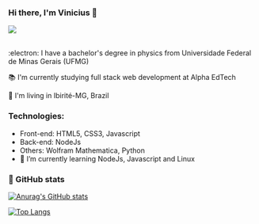 ### Hi there, I'm Vinicius 👋

<div style="height=180em">
  <a href="https://www.linkedin.com/in/vinicius-noronha-1540b2184/" target="_blank" ><img src="https://img.shields.io/badge/-LinkedIn-%230077B5?style=for-the-badge&logo=linkedin&logoColor=white"> </a>
</div>
<br>

:electron: I have a bachelor's degree in physics from Universidade Federal de Minas Gerais (UFMG)

:books: I'm currently studying full stack web development at Alpha EdTech

:compass: I'm living in Ibirité-MG, Brazil

### Technologies: 
- Front-end: HTML5, CSS3, Javascript
- Back-end: NodeJs
- Others: Wolfram Mathematica, Python
- 🌱 I’m currently learning NodeJs, Javascript and Linux
<!-- - 👯 I’m looking to collaborate on ...
- 🤔 I’m looking for help with ...
- 💬 Ask me about ...
- 📫 How to reach me: ...
- 😄 Pronouns: he/his
- ⚡ Fun fact: ... -->

### :scroll: GitHub stats

[![Anurag's GitHub stats](https://github-readme-stats.vercel.app/api?username=viniciusna&theme=ocean_dark)](https://github.com/anuraghazra/github-readme-stats)

[![Top Langs](https://github-readme-stats.vercel.app/api/top-langs/?username=viniciusna&layout=compact&theme=ocean_dark)](https://github.com/anuraghazra/github-readme-stats)
